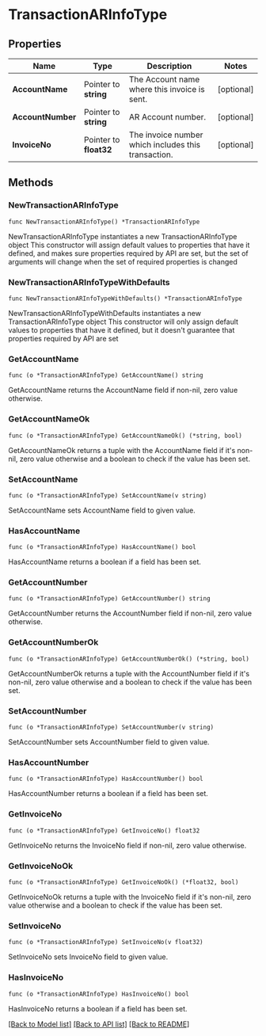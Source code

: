 # TransactionARInfoType

## Properties

Name | Type | Description | Notes
------------ | ------------- | ------------- | -------------
**AccountName** | Pointer to **string** | The Account name where this invoice is sent. | [optional] 
**AccountNumber** | Pointer to **string** | AR Account number. | [optional] 
**InvoiceNo** | Pointer to **float32** | The invoice number which includes this transaction. | [optional] 

## Methods

### NewTransactionARInfoType

`func NewTransactionARInfoType() *TransactionARInfoType`

NewTransactionARInfoType instantiates a new TransactionARInfoType object
This constructor will assign default values to properties that have it defined,
and makes sure properties required by API are set, but the set of arguments
will change when the set of required properties is changed

### NewTransactionARInfoTypeWithDefaults

`func NewTransactionARInfoTypeWithDefaults() *TransactionARInfoType`

NewTransactionARInfoTypeWithDefaults instantiates a new TransactionARInfoType object
This constructor will only assign default values to properties that have it defined,
but it doesn't guarantee that properties required by API are set

### GetAccountName

`func (o *TransactionARInfoType) GetAccountName() string`

GetAccountName returns the AccountName field if non-nil, zero value otherwise.

### GetAccountNameOk

`func (o *TransactionARInfoType) GetAccountNameOk() (*string, bool)`

GetAccountNameOk returns a tuple with the AccountName field if it's non-nil, zero value otherwise
and a boolean to check if the value has been set.

### SetAccountName

`func (o *TransactionARInfoType) SetAccountName(v string)`

SetAccountName sets AccountName field to given value.

### HasAccountName

`func (o *TransactionARInfoType) HasAccountName() bool`

HasAccountName returns a boolean if a field has been set.

### GetAccountNumber

`func (o *TransactionARInfoType) GetAccountNumber() string`

GetAccountNumber returns the AccountNumber field if non-nil, zero value otherwise.

### GetAccountNumberOk

`func (o *TransactionARInfoType) GetAccountNumberOk() (*string, bool)`

GetAccountNumberOk returns a tuple with the AccountNumber field if it's non-nil, zero value otherwise
and a boolean to check if the value has been set.

### SetAccountNumber

`func (o *TransactionARInfoType) SetAccountNumber(v string)`

SetAccountNumber sets AccountNumber field to given value.

### HasAccountNumber

`func (o *TransactionARInfoType) HasAccountNumber() bool`

HasAccountNumber returns a boolean if a field has been set.

### GetInvoiceNo

`func (o *TransactionARInfoType) GetInvoiceNo() float32`

GetInvoiceNo returns the InvoiceNo field if non-nil, zero value otherwise.

### GetInvoiceNoOk

`func (o *TransactionARInfoType) GetInvoiceNoOk() (*float32, bool)`

GetInvoiceNoOk returns a tuple with the InvoiceNo field if it's non-nil, zero value otherwise
and a boolean to check if the value has been set.

### SetInvoiceNo

`func (o *TransactionARInfoType) SetInvoiceNo(v float32)`

SetInvoiceNo sets InvoiceNo field to given value.

### HasInvoiceNo

`func (o *TransactionARInfoType) HasInvoiceNo() bool`

HasInvoiceNo returns a boolean if a field has been set.


[[Back to Model list]](../README.md#documentation-for-models) [[Back to API list]](../README.md#documentation-for-api-endpoints) [[Back to README]](../README.md)


